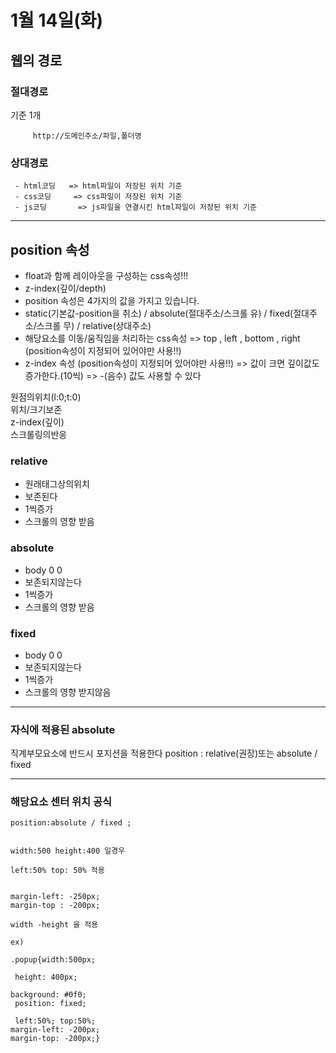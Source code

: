 # 1월 14일(화)


## 웹의 경로

### 절대경로
기준 1개 
~~~
     http://도메인주소/파일,폴더명
~~~

### 상대경로
     - html코딩   => html파일이 저장된 위치 기준
     - css코딩     => css파일이 저장된 위치 기준
     - js코딩       => js파일을 연결시킨 html파일이 저장된 위치 기준 


---

## position 속성

- float과 함께 레이아웃을 구성하는 css속성!!!
- z-index(깊이/depth)
- position 속성은 4가지의 값을 가지고 있습니다.
- static(기본값-position을 취소) / absolute(절대주소/스크롤 유) / 
  fixed(절대주소/스크롤 무) / relative(상대주소)
- 해당요소를 이동/움직임을 처리하는 css속성
      => top , left , bottom , right  (position속성이 지정되어 있어야만 사용!!)
- z-index 속성 (position속성이 지정되어 있어야만 사용!!)
      => 값이 크면 깊이값도 증가한다.(10씩)
      => -(음수) 값도 사용할 수 있다

원점의위치(l:0;t:0)        
위치/크기보존    
z-index(깊이)   
스크롤링의반응    

### relative

+ 원래태그상의위치      
+ 보존된다             
+ 1씩증가            
+ 스크롤의 영향 받음

### absolute

+ body 0 0                
+ 보존되지않는다     
+ 1씩증가           
+ 스크롤의 영향 받음

### fixed

+ body 0 0               
+ 보존되지않는다     
+ 1씩증가           
+ 스크롤의 영향 받지않음

---

### 자식에 적용된 absolute

직계부모요소에 반드시 포지션을 적용한다 
position : relative(권장)또는 absolute / fixed

---

### 해당요소 센터 위치 공식

~~~
position:absolute / fixed ; 


width:500 height:400 일경우 

left:50% top: 50% 적용 


margin-left: -250px;
margin-top : -200px;

width -height 을 적용
~~~

~~~
ex)

.popup{width:500px;

 height: 400px; 

background: #0f0;
 position: fixed;

 left:50%; top:50%;
margin-left: -200px;
margin-top: -200px;}

~~~










